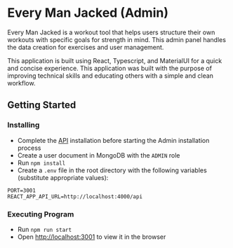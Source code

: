 # Every Man Jacked (Admin)

Every Man Jacked is a workout tool that helps users structure their own workouts with specific goals for strength in mind. This admin panel handles the data creation for exercises and user management.

This application is built using React, Typescript, and MaterialUI for a quick and concise experience. This application was built with the purpose of improving technical skills and educating others with a simple and clean workflow. 

## Getting Started

### Installing

* Complete the [API](https://github.com/p14/emj-api) installation before starting the Admin installation process
* Create a user document in MongoDB with the `ADMIN` role
* Run `npm install`
* Create a `.env` file in the root directory with the following variables (substitute appropriate values):

```
PORT=3001
REACT_APP_API_URL=http://localhost:4000/api
```

### Executing Program
* Run `npm run start`
* Open [http://localhost:3001](http://localhost:3001) to view it in the browser
